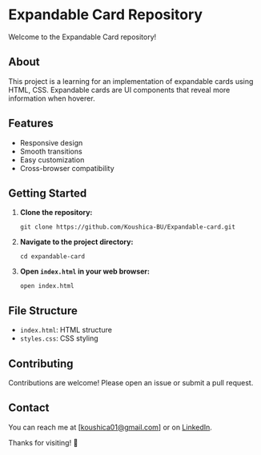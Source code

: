 # Expandable Card Repository

Welcome to the Expandable Card repository!

## About
This project is a learning for an implementation of expandable cards using HTML, CSS. Expandable cards are UI components that reveal more information when hoverer.

## Features
- Responsive design
- Smooth transitions
- Easy customization
- Cross-browser compatibility

## Getting Started
1. **Clone the repository:**

    ```
    git clone https://github.com/Koushica-BU/Expandable-card.git
    ```

2. **Navigate to the project directory:**

    ```
    cd expandable-card
    ```

3. **Open `index.html` in your web browser:**

    ```
    open index.html
    ```

## File Structure
- `index.html`: HTML structure
- `styles.css`: CSS styling

## Contributing
Contributions are welcome! Please open an issue or submit a pull request.

## Contact
You can reach me at [koushica01@gmail.com] or on [LinkedIn](www.linkedin.com/in/koushica-bu).

Thanks for visiting! 🚀
